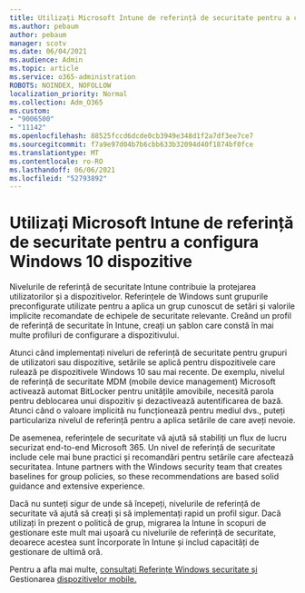 ```yaml
---
title: Utilizați Microsoft Intune de referință de securitate pentru a configura Windows 10 dispozitive
ms.author: pebaum
author: pebaum
manager: scotv
ms.date: 06/04/2021
ms.audience: Admin
ms.topic: article
ms.service: o365-administration
ROBOTS: NOINDEX, NOFOLLOW
localization_priority: Normal
ms.collection: Adm_O365
ms.custom:
- "9006500"
- "11142"
ms.openlocfilehash: 88525fccd6dcde0cb3949e348d1f2a7df3ee7ce7
ms.sourcegitcommit: f7a9e97d04b7b6cbb633b32094d40f1874bf0fce
ms.translationtype: MT
ms.contentlocale: ro-RO
ms.lasthandoff: 06/06/2021
ms.locfileid: "52793892"
---
```

# <a name="use-microsoft-intune-security-baselines-to-configure-windows-10-devices"></a>Utilizați Microsoft Intune de referință de securitate pentru a configura Windows 10 dispozitive

Nivelurile de referință de securitate Intune contribuie la protejarea utilizatorilor și a dispozitivelor. Referințele de Windows sunt grupurile preconfigurate utilizate pentru a aplica un grup cunoscut de setări și valorile implicite recomandate de echipele de securitate relevante. Creând un profil de referință de securitate în Intune, creați un șablon care constă în mai multe profiluri de configurare a dispozitivului.

Atunci când implementați niveluri de referință de securitate pentru grupuri de utilizatori sau dispozitive, setările se aplică pentru dispozitivele care rulează pe dispozitivele Windows 10 sau mai recente. De exemplu, nivelul de referință de securitate MDM (mobile device management) Microsoft activează automat BitLocker pentru unitățile amovibile, necesită parola pentru deblocarea unui dispozitiv și dezactivează autentificarea de bază. Atunci când o valoare implicită nu funcționează pentru mediul dvs., puteți particulariza nivelul de referință pentru a aplica setările de care aveți nevoie.

De asemenea, referințele de securitate vă ajută să stabiliți un flux de lucru securizat end-to-end Microsoft 365. Un nivel de referință de securitate include cele mai bune practici și recomandări pentru setările care afectează securitatea. Intune partners with the Windows security team that creates baselines for group policies, so these recommendations are based solid guidance and extensive experience.

Dacă nu sunteți sigur de unde să începeți, nivelurile de referință de securitate vă ajută să creați și să implementați rapid un profil sigur. Dacă utilizați în prezent o politică de grup, migrarea la Intune în scopuri de gestionare este mult mai ușoară cu nivelurile de referință de securitate, deoarece acestea sunt încorporate în Intune și includ capacități de gestionare de ultimă oră.

Pentru a afla mai multe, [consultați Referințe Windows securitate și](/windows/security/threat-protection/windows-security-baselines) Gestionarea [dispozitivelor mobile.](/windows/client-management/mdm/)

